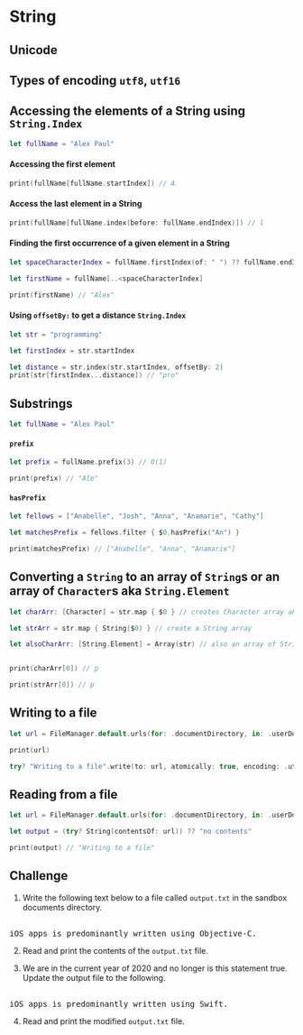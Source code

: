 # String


## Unicode

## Types of encoding `utf8`, `utf16`


## Accessing the elements of a String using `String.Index`

```swift 
let fullName = "Alex Paul"
```

#### Accessing the first element

```swift 
print(fullName[fullName.startIndex]) // A
```

#### Access the last element in a String 

```swift 
print(fullName[fullName.index(before: fullName.endIndex)]) // l
```

#### Finding the first occurrence of a given element in a String 

```swift 
let spaceCharacterIndex = fullName.firstIndex(of: " ") ?? fullName.endIndex

let firstName = fullName[..<spaceCharacterIndex]

print(firstName) // "Alex"
```

#### Using `offsetBy:` to get a distance `String.Index`

```swift 
let str = "programming"

let firstIndex = str.startIndex

let distance = str.index(str.startIndex, offsetBy: 2)
print(str[firstIndex...distance]) // "pro"
```


## Substrings 

```swift 
let fullName = "Alex Paul"
```

#### `prefix`

```swift 
let prefix = fullName.prefix(3) // O(1)

print(prefix) // "Ale"
```

#### `hasPrefix`

```swift 
let fellows = ["Anabelle", "Josh", "Anna", "Anamarie", "Cathy"]

let matchesPrefix = fellows.filter { $0.hasPrefix("An") }

print(matchesPrefix) // ["Anabelle", "Anna", "Anamarie"]
```

## Converting a `String` to an array of `String`s or an array of `Character`s aka `String.Element`

```swift 
let charArr: [Character] = str.map { $0 } // creates Character array aka String.Element

let strArr = str.map { String($0) } // create a String array

let alsoCharArr: [String.Element] = Array(str) // also an array of String.Element or Character


print(charArr[0]) // p

print(strArr[0]) // p
```


## Writing to a file 

```swift 
let url = FileManager.default.urls(for: .documentDirectory, in: .userDomainMask)[0].appendingPathComponent("Alex.txt")

print(url)

try? "Writing to a file".write(to: url, atomically: true, encoding: .utf8)
```

## Reading from a file 

```swift 
let url = FileManager.default.urls(for: .documentDirectory, in: .userDomainMask)[0].appendingPathComponent("Alex.txt")

let output = (try? String(contentsOf: url)) ?? "no contents"

print(output) // "Writing to a file"
```


## Challenge 


1. Write the following text below to a file called `output.txt` in the sandbox documents directory. 

<pre> 
iOS apps is predominantly written using Objective-C. 
</pre> 

2. Read and print the contents of the `output.txt` file. 

3. We are in the current year of 2020 and no longer is this statement true. Update the output file to the following. 

<pre> 
iOS apps is predominantly written using Swift. 
</pre> 

4. Read and print the modified `output.txt` file. 
